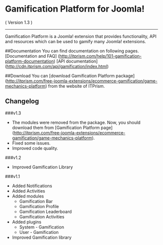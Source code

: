 Gamification Platform for Joomla! 
==========================
( Version 1.3 )
- - -

Gamification Platform is a Joomla! extension that provides functionality, API and resources which can be used to gamify many Joomla! extensions.

##Documentation
You can find documentation on following pages.
[Documentation and FAQ] (http://itprism.com/help/101-gamification-platform-documentation)
[API documentation] (http://cdn.itprism.com/api/gamification/index.html)

##Download
You can [download Gamification Platform package] (http://itprism.com/free-joomla-extensions/ecommerce-gamification/game-mechanics-platform) from the website of ITPrism.

Changelog
---------

###v1.3
* The modules were removed from the package. Now, you should download them from [Gamification Platform page] (http://itprism.com/free-joomla-extensions/ecommerce-gamification/game-mechanics-platform).
* Fixed some issues.
* Improved code quality.

###v1.2

* Improved Gamification Library

###v1.1

* Added Notifications
* Added Activities
* Added modules
    * Gamification Bar
    * Gamification Profile
    * Gamification Leaderboard
    * Gamification Activities
* Added plugins
    * System - Gamification
    * User - Gamification
* Improved Gamification library